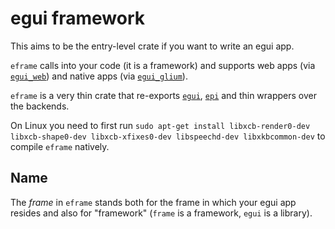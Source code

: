 # egui framework

This aims to be the entry-level crate if you want to write an egui app.

`eframe` calls into your code (it is a framework) and supports web apps (via [`egui_web`](https://crates.io/crates/egui_web)) and native apps (via [`egui_glium`](https://crates.io/crates/egui_glium)).

`eframe` is a very thin crate that re-exports [`egui`](https://crates.io/crates/egui), [`epi`](https://crates.io/crates/epi) and thin wrappers over the backends.

On Linux you need to first run `sudo apt-get install libxcb-render0-dev libxcb-shape0-dev libxcb-xfixes0-dev libspeechd-dev libxkbcommon-dev` to compile `eframe` natively.

## Name

The _frame_ in `eframe` stands both for the frame in which your egui app resides and also for "framework" (`frame` is a framework, `egui` is a library).
